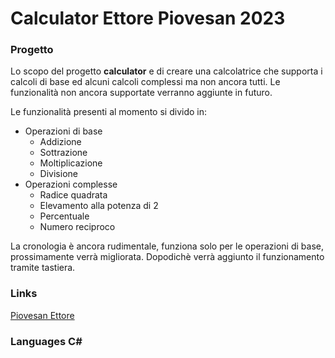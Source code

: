 ﻿# Calculator Ettore Piovesan 2023
### Progetto
Lo scopo del progetto **calculator** e di creare una calcolatrice che supporta i calcoli di base ed alcuni calcoli complessi ma non ancora tutti. Le funzionalità non ancora supportate verranno aggiunte in futuro.


Le funzionalità presenti al momento si divido in:
* Operazioni di base
    * Addizione
    * Sottrazione
    * Moltiplicazione
    * Divisione
* Operazioni complesse
    * Radice quadrata
    * Elevamento alla potenza di 2
    * Percentuale
    * Numero reciproco

La cronologia è ancora rudimentale, funziona solo per le operazioni di base, prossimamente verrà migliorata.
Dopodichè verrà aggiunto il funzionamento tramite tastiera.

### Links
[Piovesan Ettore](https://github.com/EttorePiovesan)

### Languages C#

